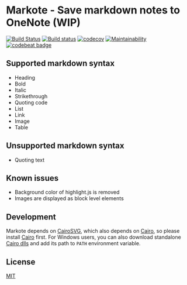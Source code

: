 # Markote - Save markdown notes to OneNote (WIP)
[![Build Status](https://travis-ci.org/Frederick-S/markote.svg?branch=master)](https://travis-ci.org/Frederick-S/markote) [![Build status](https://ci.appveyor.com/api/projects/status/w6f5wr4vn4lublch/branch/master?svg=true)](https://ci.appveyor.com/project/Frederick-S/markote/branch/master) [![codecov](https://codecov.io/gh/Frederick-S/markote/branch/master/graph/badge.svg)](https://codecov.io/gh/Frederick-S/markote) [![Maintainability](https://api.codeclimate.com/v1/badges/8ae219fa1feff5627c2e/maintainability)](https://codeclimate.com/github/Frederick-S/markote/maintainability) [![codebeat badge](https://codebeat.co/badges/44e3e0d4-9f45-4828-b840-7b3d03214a53)](https://codebeat.co/projects/github-com-frederick-s-markote-master)

## Supported markdown syntax
* Heading
* Bold
* Italic
* Strikethrough
* Quoting code
* List
* Link
* Image
* Table

## Unsupported markdown syntax
* Quoting text

## Known issues
* Background color of highlight.js is removed
* Images are displayed as block level elements

## Development
Markote depends on [CairoSVG](https://cairosvg.org/), which also depends on [Cairo](https://cairographics.org/), so please install [Cairo](https://cairographics.org/download/) first. For Windows users, you can also download standalone [Cairo dlls](https://github.com/preshing/cairo-windows/releases) and add its path to `PATH` environment variable.

## License
[MIT](LICENSE)

